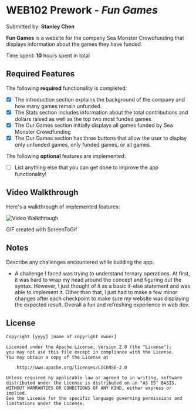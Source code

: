 # WEB102 Prework - *Fun Games*

Submitted by: **Stanley Chen**

**Fun Games** is a website for the company Sea Monster Crowdfunding that displays information about the games they have funded.

Time spent: **10** hours spent in total

## Required Features

The following **required** functionality is completed:

* [X] The introduction section explains the background of the company and how many games remain unfunded.
* [X] The Stats section includes information about the total contributions and dollars raised as well as the top two most funded games.
* [X] The Our Games section initially displays all games funded by Sea Monster Crowdfunding
* [X] The Our Games section has three buttons that allow the user to display only unfunded games, only funded games, or all games.

The following **optional** features are implemented:

* [ ] List anything else that you can get done to improve the app functionality!

## Video Walkthrough

Here's a walkthrough of implemented features:

<img src='https://i.imgur.com/f7kbICM.gif' title='Video Walkthrough' width='' alt='Video Walkthrough' />

<!-- Replace this with whatever GIF tool you used! -->
GIF created with ScreenToGif  


## Notes

Describe any challenges encountered while building the app.

- A challenge I faced was trying to understand ternary operations. At first, it was hard to wrap my head around the concept and figuring out the syntax. However, I just thought of it
as a basic if-else statement and was able to implement it. Other than that, I just had to make a few minor changes after each checkpoint to make sure my website was displaying the expected result. Overall a fun and refreshing experience in web dev.

## License

    Copyright [yyyy] [name of copyright owner]

    Licensed under the Apache License, Version 2.0 (the "License");
    you may not use this file except in compliance with the License.
    You may obtain a copy of the License at

        http://www.apache.org/licenses/LICENSE-2.0

    Unless required by applicable law or agreed to in writing, software
    distributed under the License is distributed on an "AS IS" BASIS,
    WITHOUT WARRANTIES OR CONDITIONS OF ANY KIND, either express or implied.
    See the License for the specific language governing permissions and
    limitations under the License.